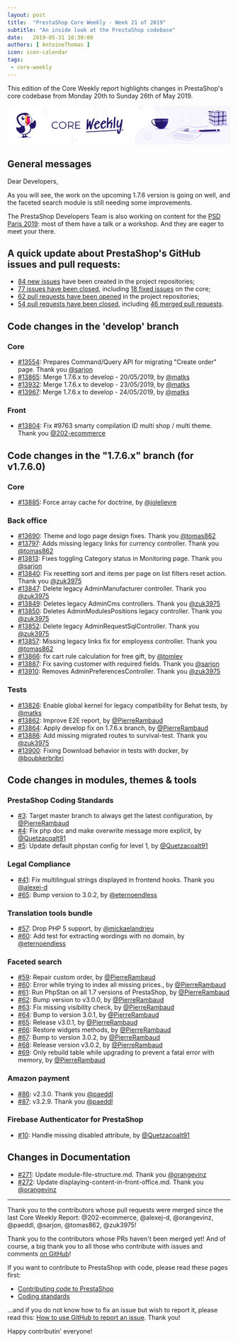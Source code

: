 ```yaml
---
layout: post
title:  "PrestaShop Core Weekly - Week 21 of 2019"
subtitle: "An inside look at the PrestaShop codebase"
date:   2019-05-31 10:30:00
authors: [ AntoineThomas ]
icon: icon-calendar
tags:
 - core-weekly
---
```


This edition of the Core Weekly report highlights changes in PrestaShop's core codebase from Monday 20th to Sunday 26th of May 2019.

![Core Weekly banner](/assets/images/2018/12/banner-core-weekly.jpg)


## General messages

Dear Developers,

As you will see, the work on the upcoming 1.7.6 version is going on well, and the faceted search module is still needing some improvements.

The PrestaShop Developers Team is also working on content for the [PSD Paris 2019](https://www.prestashop.com/fr/evenements/prestashop-day-paris): most of them have a talk or a workshop. And they are eager to meet your there.


## A quick update about PrestaShop's GitHub issues and pull requests:

- [84 new issues](https://github.com/search?q=org%3APrestaShop+is%3Apublic++-repo%3Aprestashop%2Fprestashop.github.io++is%3Aissue+created%3A2019-05-20..2019-05-26) have been created in the project repositories;
- [77 issues have been closed](https://github.com/search?q=org%3APrestaShop+is%3Apublic++-repo%3Aprestashop%2Fprestashop.github.io++is%3Aissue+closed%3A2019-05-20..2019-05-26), including [18 fixed issues](https://github.com/search?q=org%3APrestaShop+is%3Apublic++-repo%3Aprestashop%2Fprestashop.github.io++is%3Aissue+label%3Afixed+closed%3A2019-05-20..2019-05-26) on the core;
- [62 pull requests have been opened](https://github.com/search?q=org%3APrestaShop+is%3Apublic++-repo%3Aprestashop%2Fprestashop.github.io++is%3Apr+created%3A2019-05-20..2019-05-26) in the project repositories;
- [54 pull requests have been closed](https://github.com/search?q=org%3APrestaShop+is%3Apublic++-repo%3Aprestashop%2Fprestashop.github.io++is%3Apr+closed%3A2019-05-20..2019-05-26), including [46 merged pull requests](https://github.com/search?q=org%3APrestaShop+is%3Apublic++-repo%3Aprestashop%2Fprestashop.github.io++is%3Apr+merged%3A2019-05-20..2019-05-26).


## Code changes in the 'develop' branch

### Core

* [#13554](https://github.com/PrestaShop/PrestaShop/pull/13554): Prepares Command/Query API for migrating "Create order" page. Thank you [@sarjon](https://github.com/sarjon)
* [#13865](https://github.com/PrestaShop/PrestaShop/pull/13865): Merge 1.7.6.x to develop - 20/05/2019, by [@matks](https://github.com/matks)
* [#13932](https://github.com/PrestaShop/PrestaShop/pull/13932): Merge 1.7.6.x to develop - 23/05/2019, by [@matks](https://github.com/matks)
* [#13967](https://github.com/PrestaShop/PrestaShop/pull/13967): Merge 1.7.6.x to develop - 24/05/2019, by [@matks](https://github.com/matks)


### Front

* [#13804](https://github.com/PrestaShop/PrestaShop/pull/13804):  Fix #9763 smarty compilation ID multi shop / multi theme. Thank you [@202-ecommerce](https://github.com/202-ecommerce)


## Code changes in the "1.7.6.x" branch (for v1.7.6.0)

### Core

* [#13885](https://github.com/PrestaShop/PrestaShop/pull/13885): Force array cache for doctrine, by [@jolelievre](https://github.com/jolelievre)


### Back office

* [#13690](https://github.com/PrestaShop/PrestaShop/pull/13690): Theme and logo page design fixes. Thank you [@tomas862](https://github.com/tomas862)
* [#13797](https://github.com/PrestaShop/PrestaShop/pull/13797): Adds missing legacy links for currency controller. Thank you [@tomas862](https://github.com/tomas862)
* [#13813](https://github.com/PrestaShop/PrestaShop/pull/13813): Fixes toggling Category status in Monitoring page. Thank you [@sarjon](https://github.com/sarjon)
* [#13840](https://github.com/PrestaShop/PrestaShop/pull/13840): Fix resetting sort and items per page on list filters reset action. Thank you [@zuk3975](https://github.com/zuk3975)
* [#13847](https://github.com/PrestaShop/PrestaShop/pull/13847): Delete legacy AdminManufacturer controller. Thank you [@zuk3975](https://github.com/zuk3975)
* [#13849](https://github.com/PrestaShop/PrestaShop/pull/13849): Deletes legacy AdminCms controllers. Thank you [@zuk3975](https://github.com/zuk3975)
* [#13850](https://github.com/PrestaShop/PrestaShop/pull/13850): Deletes AdminModulesPositions legacy controller. Thank you [@zuk3975](https://github.com/zuk3975)
* [#13852](https://github.com/PrestaShop/PrestaShop/pull/13852): Delete legacy AdminRequestSqlController. Thank you [@zuk3975](https://github.com/zuk3975)
* [#13857](https://github.com/PrestaShop/PrestaShop/pull/13857): Missing legacy links fix for employess controller. Thank you [@tomas862](https://github.com/tomas862)
* [#13866](https://github.com/PrestaShop/PrestaShop/pull/13866): fix cart rule calculation for free gift, by [@tomlev](https://github.com/tomlev)
* [#13887](https://github.com/PrestaShop/PrestaShop/pull/13887): Fix saving customer with required fields. Thank you [@sarjon](https://github.com/sarjon)
* [#13910](https://github.com/PrestaShop/PrestaShop/pull/13910): Removes AdminPreferencesController. Thank you [@zuk3975](https://github.com/zuk3975)


### Tests

* [#13826](https://github.com/PrestaShop/PrestaShop/pull/13826): Enable global kernel for legacy compatibility for Behat tests, by [@matks](https://github.com/matks)
* [#13862](https://github.com/PrestaShop/PrestaShop/pull/13862): Improve E2E report, by [@PierreRambaud](https://github.com/PierreRambaud)
* [#13864](https://github.com/PrestaShop/PrestaShop/pull/13864): Apply develop fix on 1.7.6.x branch, by [@PierreRambaud](https://github.com/PierreRambaud)
* [#13886](https://github.com/PrestaShop/PrestaShop/pull/13886): Add missing migrated routes to survival-test. Thank you [@zuk3975](https://github.com/zuk3975)
* [#13900](https://github.com/PrestaShop/PrestaShop/pull/13900): Fixing Download behavior in tests with docker, by [@boubkerbribri](https://github.com/boubkerbribri)


## Code changes in modules, themes & tools

### PrestaShop Coding Standards

* [#3](https://github.com/PrestaShop/php-coding-standards/pull/3): Target master branch to always get the latest configuration, by [@PierreRambaud](https://github.com/PierreRambaud)
* [#4](https://github.com/PrestaShop/php-coding-standards/pull/4): Fix php doc and make overwrite message more explicit, by [@Quetzacoalt91](https://github.com/Quetzacoalt91)
* [#5](https://github.com/PrestaShop/php-coding-standards/pull/5): Update default phpstan config for level 1, by [@Quetzacoalt91](https://github.com/Quetzacoalt91)


### Legal Compliance

* [#41](https://github.com/PrestaShop/ps_legalcompliance/pull/41): Fix multilingual strings displayed in frontend hooks. Thank you [@alexej-d](https://github.com/alexej-d)
* [#65](https://github.com/PrestaShop/ps_legalcompliance/pull/65): Bump version to 3.0.2, by [@eternoendless](https://github.com/eternoendless)


### Translation tools bundle

* [#57](https://github.com/PrestaShop/TranslationToolsBundle/pull/57): Drop PHP 5 support, by [@mickaelandrieu](https://github.com/mickaelandrieu)
* [#60](https://github.com/PrestaShop/TranslationToolsBundle/pull/60): Add test for extracting wordings with no domain, by [@eternoendless](https://github.com/eternoendless)


### Faceted search

* [#59](https://github.com/PrestaShop/ps_facetedsearch/pull/59): Repair custom order, by [@PierreRambaud](https://github.com/PierreRambaud)
* [#60](https://github.com/PrestaShop/ps_facetedsearch/pull/60): Error while trying to index all missing prices., by [@PierreRambaud](https://github.com/PierreRambaud)
* [#61](https://github.com/PrestaShop/ps_facetedsearch/pull/61): Run PhpStan on all 1.7 versions of PrestaShop, by [@PierreRambaud](https://github.com/PierreRambaud)
* [#62](https://github.com/PrestaShop/ps_facetedsearch/pull/62): Bump version to v3.0.0, by [@PierreRambaud](https://github.com/PierreRambaud)
* [#63](https://github.com/PrestaShop/ps_facetedsearch/pull/63): Fix missing visibility check, by [@PierreRambaud](https://github.com/PierreRambaud)
* [#64](https://github.com/PrestaShop/ps_facetedsearch/pull/64): Bump to version 3.0.1, by [@PierreRambaud](https://github.com/PierreRambaud)
* [#65](https://github.com/PrestaShop/ps_facetedsearch/pull/65): Release v3.0.1, by [@PierreRambaud](https://github.com/PierreRambaud)
* [#66](https://github.com/PrestaShop/ps_facetedsearch/pull/66): Restore widgets methods, by [@PierreRambaud](https://github.com/PierreRambaud)
* [#67](https://github.com/PrestaShop/ps_facetedsearch/pull/67): Bump to version 3.0.2, by [@PierreRambaud](https://github.com/PierreRambaud)
* [#68](https://github.com/PrestaShop/ps_facetedsearch/pull/68): Release version v3.0.2, by [@PierreRambaud](https://github.com/PierreRambaud)
* [#69](https://github.com/PrestaShop/ps_facetedsearch/pull/69): Only rebuild table while upgrading to prevent a fatal error with memory, by [@PierreRambaud](https://github.com/PierreRambaud)


### Amazon payment

* [#86](https://github.com/PrestaShop/amzpayments/pull/86): v2.3.0. Thank you [@paeddl](https://github.com/paeddl)
* [#87](https://github.com/PrestaShop/amzpayments/pull/87): v3.2.9. Thank you [@paeddl](https://github.com/paeddl)


### Firebase Authenticator for PrestaShop

* [#10](https://github.com/PrestaShop/firebaseauthenticator/pull/10): Handle missing disabled attribute, by [@Quetzacoalt91](https://github.com/Quetzacoalt91)


## Changes in Documentation

* [#271](https://github.com/PrestaShop/docs/pull/271): Update module-file-structure.md. Thank you [@orangevinz](https://github.com/orangevinz)
* [#272](https://github.com/PrestaShop/docs/pull/272): Update displaying-content-in-front-office.md. Thank you [@orangevinz](https://github.com/orangevinz)


<hr />

Thank you to the contributors whose pull requests were merged since the last Core Weekly Report: @202-ecommerce, @alexej-d, @orangevinz, @paeddl, @sarjon, @tomas862, @zuk3975!

Thank you to the contributors whose PRs haven't been merged yet! And of course, a big thank you to all those who contribute with issues and comments [on GitHub](https://github.com/PrestaShop/PrestaShop)!

If you want to contribute to PrestaShop with code, please read these pages first:

 * [Contributing code to PrestaShop](https://devdocs.prestashop.com/1.7/contribute/contribution-guidelines/)
 * [Coding standards](https://devdocs.prestashop.com/1.7/development/coding-standards/)

...and if you do not know how to fix an issue but wish to report it, please read this: [How to use GitHub to report an issue](https://devdocs.prestashop.com/1.7/contribute/contribute-reporting-issues/). Thank you!

Happy contributin' everyone!

